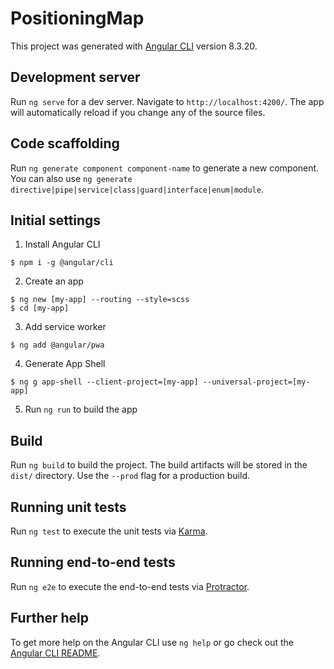 # PositioningMap

This project was generated with [Angular CLI](https://github.com/angular/angular-cli) version 8.3.20.

## Development server

Run `ng serve` for a dev server. Navigate to `http://localhost:4200/`. The app will automatically reload if you change any of the source files.

## Code scaffolding

Run `ng generate component component-name` to generate a new component. You can also use `ng generate directive|pipe|service|class|guard|interface|enum|module`.

## Initial settings

1. Install Angular CLI

```shell
$ npm i -g @angular/cli
```

2. Create an app

```shell
$ ng new [my-app] --routing --style=scss
$ cd [my-app]
```

3. Add service worker

```shell
$ ng add @angular/pwa
```

4. Generate App Shell

```shell
$ ng g app-shell --client-project=[my-app] --universal-project=[my-app]
```

5. Run `ng run` to build the app


## Build

Run `ng build` to build the project. The build artifacts will be stored in the `dist/` directory. Use the `--prod` flag for a production build.

## Running unit tests

Run `ng test` to execute the unit tests via [Karma](https://karma-runner.github.io).

## Running end-to-end tests

Run `ng e2e` to execute the end-to-end tests via [Protractor](http://www.protractortest.org/).

## Further help

To get more help on the Angular CLI use `ng help` or go check out the [Angular CLI README](https://github.com/angular/angular-cli/blob/master/README.md).
